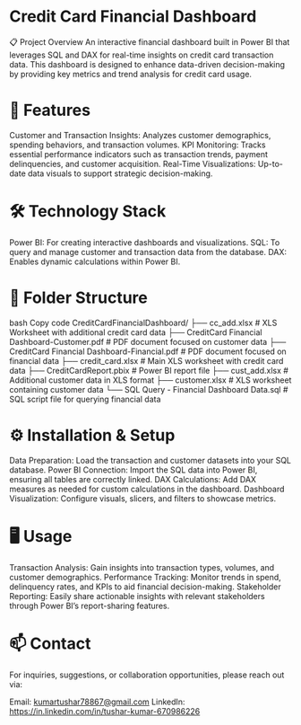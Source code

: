 # Credit Card Financial Dashboard
📋 Project Overview
An interactive financial dashboard built in Power BI that leverages SQL and DAX for real-time insights on credit card transaction data. This dashboard is designed to enhance data-driven decision-making by providing key metrics and trend analysis for credit card usage.

# 🚀 Features
Customer and Transaction Insights: Analyzes customer demographics, spending behaviors, and transaction volumes.
KPI Monitoring: Tracks essential performance indicators such as transaction trends, payment delinquencies, and customer acquisition.
Real-Time Visualizations: Up-to-date data visuals to support strategic decision-making.

# 🛠️ Technology Stack
Power BI: For creating interactive dashboards and visualizations.
SQL: To query and manage customer and transaction data from the database.
DAX: Enables dynamic calculations within Power BI.

# 📂 Folder Structure
bash
Copy code
CreditCardFinancialDashboard/
├── cc_add.xlsx                           # XLS Worksheet with additional credit card data
├── CreditCard Financial Dashboard-Customer.pdf   # PDF document focused on customer data
├── CreditCard Financial Dashboard-Financial.pdf  # PDF document focused on financial data
├── credit_card.xlsx                      # Main XLS worksheet with credit card data
├── CreditCardReport.pbix                 # Power BI report file
├── cust_add.xlsx                         # Additional customer data in XLS format
├── customer.xlsx                         # XLS worksheet containing customer data
└── SQL Query - Financial Dashboard Data.sql   # SQL script file for querying financial data

# ⚙️ Installation & Setup
Data Preparation: Load the transaction and customer datasets into your SQL database.
Power BI Connection: Import the SQL data into Power BI, ensuring all tables are correctly linked.
DAX Calculations: Add DAX measures as needed for custom calculations in the dashboard.
Dashboard Visualization: Configure visuals, slicers, and filters to showcase metrics.

# 🖥️ Usage
Transaction Analysis: Gain insights into transaction types, volumes, and customer demographics.
Performance Tracking: Monitor trends in spend, delinquency rates, and KPIs to aid financial decision-making.
Stakeholder Reporting: Easily share actionable insights with relevant stakeholders through Power BI’s report-sharing features.

# 📫 Contact
For inquiries, suggestions, or collaboration opportunities, please reach out via:

Email: kumartushar78867@gmail.com
LinkedIn: https://in.linkedin.com/in/tushar-kumar-670986226
